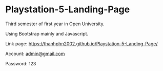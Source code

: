 # Playstation-5-Landing-Page
Third semester of first year in Open University.

Using Bootstrap mainly and Javascript.

Link page: https://thanhphn2002.github.io/Playstation-5-Landing-Page/

Account: admin@gmail.com

Password: 123
